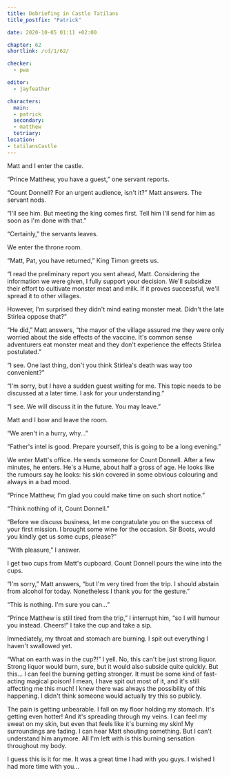 ```yaml
---
title: Debriefing in Castle Tatilans
title_postfix: "Patrick"

date: 2020-10-05 01:11 +02:00

chapter: 62
shortlink: /cd/1/62/

checker:
  - pwa

editor:
  - jayfeather

characters:
  main:
  - patrick
  secondary:
  - matthew
  tetriary:
location:
- tatilansCastle
---
```

Matt and I enter the castle.

“Prince Matthew, you have a guest,” one servant reports.

“Count Donnell? For an urgent audience, isn't it?” Matt answers.
The servant nods.

“I'll see him. But meeting the king comes first.
Tell him I'll send for him as soon as I'm done with that.”

“Certainly,” the servants leaves.

We enter the throne room.

“Matt, Pat, you have returned,” King Timon greets us.

“I read the preliminary report you sent ahead, Matt.
Considering the information we were given, I fully support your decision.
We'll subsidize their effort to cultivate monster meat and milk.
If it proves successful, we'll spread it to other villages.

However, I'm surprised they didn't mind eating monster meat.
Didn't the late Stirlea oppose that?”

“He did,” Matt answers, “the mayor of the village assured me they were only worried about the side effects of the vaccine.
It's common sense adventurers eat monster meat and they don't experience the effects Stirlea postulated.”

“I see. One last thing, don't you think Stirlea's death was way too convenient?”

“I'm sorry, but I have a sudden guest waiting for me.
This topic needs to be discussed at a later time.
I ask for your understanding.”

“I see. We will discuss it in the future. You may leave.”

Matt and I bow and leave the room.

“We aren't in a hurry, why…”

“Father's intel is good.
Prepare yourself, this is going to be a long evening.”

We enter Matt's office. He sends someone for Count Donnell.
After a few minutes, he enters.
He's a Hume, about half a gross of age.
He looks like the rumours say he looks: his skin covered in some obvious colouring and always in a bad mood.

“Prince Matthew, I'm glad you could make time on such short notice.”

“Think nothing of it, Count Donnell.”

“Before we discuss business, let me congratulate you on the success of your first mission.
I brought some wine for the occasion. Sir Boots, would you kindly get us some cups, please?”

“With pleasure,” I answer.

I get two cups from Matt's cupboard.
Count Donnell pours the wine into the cups.

“I'm sorry,” Matt answers, “but I'm very tired from the trip.
I should abstain from alcohol for today.
Nonetheless I thank you for the gesture.”

“This is nothing. I'm sure you can…”

“Prince Matthew is still tired from the trip,” I interrupt him, “so I will humour you instead.
Cheers!”
I take the cup and take a sip.

Immediately, my throat and stomach are burning.
I spit out everything I haven't swallowed yet.

“What on earth was in the cup?!” I yell.
No, this can't be just strong liquor.
Strong liquor would burn, sure, but it would also subside quite quickly.
But this… I can feel the burning getting stronger.
It must be some kind of fast-acting magical poison!
I mean, I have spit out most of it, and it's still affecting me this much!
I knew there was always the possibility of this happening.
I didn't think someone would actually try this so publicly.

The pain is getting unbearable.
I fall on my floor holding my stomach.
It's getting even hotter!
And it's spreading through my veins.
I can feel my sweat on my skin, but even that feels like it's burning my skin!
My surroundings are fading.
I can hear Matt shouting something.
But I can't understand him anymore.
All I'm left with is this burning sensation throughout my body.

I guess this is it for me.
It was a great time I had with you guys.
I wished I had more time with you…
